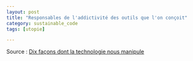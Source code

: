 ```yaml
---
layout: post
title: "Responsables de l'addictivité des outils que l'on conçoit"
category: sustainable_code
tags: [utopie]

---
```



Source : [Dix façons dont la technologie nous manipule][source]


[source]: http://rue89.nouvelobs.com/2016/06/16/10-facons-dont-technologie-manipule-264364



